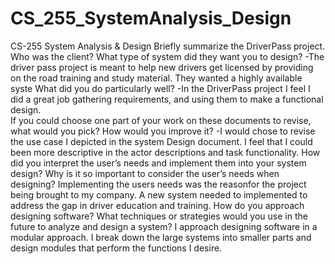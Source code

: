 # CS_255_SystemAnalysis_Design
CS-255 System Analysis & Design
Briefly summarize the DriverPass project. Who was the client? What type of system did they want you to design?
-The driver pass project is meant to help new drivers get licensed by providing on the road training and study material. They wanted a highly available syste
What did you do particularly well?
-In the DriverPass project I feel I did a great job gathering requirements, and using them to make a functional design.  
If you could choose one part of your work on these documents to revise, what would you pick? How would you improve it?
-I would chose to revise the use case I depicted in the system Design document. I feel that I could been more descriptive in the actor descriptions and task functionality.
How did you interpret the user’s needs and implement them into your system design? Why is it so important to consider the user’s needs when designing?
Implementing the users needs was the reasonfor the project being brought to my company. A new system needed to implemented to address the gap in driver education and training.
How do you approach designing software? What techniques or strategies would you use in the future to analyze and design a system?
I approach designing software in a modular approach. I break down the large systems into smaller parts and design modules that perform the functions I desire.
